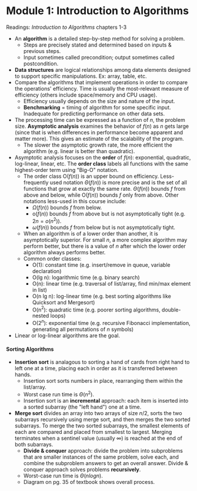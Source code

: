 # Module 1: Introduction to Algorithms

Readings: *Introduction to Algorithms* chapters 1-3

- An **algorithm** is a detailed step-by-step method for solving a problem.
  - Steps are precisely stated and determined based on inputs & previous steps.
  - Input sometimes called precondition; output sometimes called postcondition.
- **Data structures** are logical relationships among data elements designed to support specific manipulations. Ex: array, table, etc.
- Compare the algorithms that implement operations in order to compare the operations' efficiency. Time is usually the most-relevant measure of efficiency (others include space/memory and CPU usage).
  - Efficiency usually depends on the size and nature of the input.
  - **Benchmarking** = timing of algorithm for some specific input. Inadequate for predicting performance on other data sets.
- The processing time can be expressed as a function of $n$, the problem size. **Asymptotic analysis** examines the behavior of $f(n)$ as $n$ gets large (since that is when differences in performance become apparent and matter more). This gives an estimate of the scalability of the program.
  - The slower the asymptotic growth rate, the more efficient the algorithm (e.g. linear is better than quadratic).
- Asymptotic analysis focuses on the **order** of $f(n)$: exponential, quadratic, log-linear, linear, etc. The **order class** labels all functions with the same highest-order term using "Big-O" notation.
  - The order class O($f(n)$) is an upper bound on efficiency. Less-frequently used notation $\Theta(f(n))$ is more precise and is the set of all functions that grow at exactly the same rate. $\Theta(f(n))$ bounds $f$ from above and below, while O$(f(n))$ bounds $f$ only from above. Other notations less-used in this course include:
    - $\Omega(f(n))$ bounds $f$ from below.
    - o($f(n)$) bounds $f$ from above but is not asymptotically tight (e.g. $2n = o(n^2))$.
    - $\omega(f(n))$ bounds $f$ from below but is not asymptotically tight.
  - When an algorithm is of a lower order than another, it is asymptotically superior. For small $n$, a more complex algorithm may perform better, but there is a value of $n$ after which the lower order algorithm always performs better.
  - Common order classes:
    - O(1): constant time (e.g. insert/remove in queue, variable declaration)
    - O(lg n): logarithmic time (e.g. binary search)
    - O(n): linear time (e.g. traversal of list/array, find min/max element in list)
    - O(n lg n): log-linear time (e.g. best sorting algorithms like Quicksort and Mergesort)
    - O(n$^2$): quadratic time (e.g. poorer sorting algorithms, double-nested loops)
    - O(2$^n$): exponential time (e.g. recursive Fibonacci implementation, generating all permutations of $n$ symbols)
- Linear or log-linear algorithms are the goal.

#### Sorting Algorithms

- **Insertion sort** is analagous to sorting a hand of cards from right hand to left one at a time, placing each in order as it is transferred between hands.
  - Insertion sort sorts numbers in place, rearranging them within the list/array.
  - Worst case run time is $\Theta(n^2)$.
  - Insertion sort is an **incremental** approach: each item is inserted into a sorted subarray (the "left hand") one at a time.
- **Merge sort** divides an array into two arrays of size $n/2$, sorts the two subarrays recursively using merge sort, and then merges the two sorted subarrays. To merge the two sorted subarrays, the smallest elements of each are compared and placed from smallest to largest. Merging terminates when a sentinel value (usually $\infty$) is reached at the end of both subarrays.
  - **Divide & conquer** approach: divide the problem into subproblems that are smaller instances of the same problem, solve each, and combine the subproblem answers to get an overall answer. Divide & conquer approach solves problems **recursively**.
  - Worst-case run time is $\Theta(n logn)$.
  - Diagram on pg. 35 of textbook shows overall process.